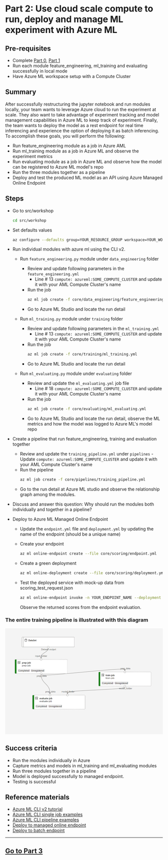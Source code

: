
# Part 2: Use cloud scale compute to run, deploy and manage ML experiment with Azure ML

## Pre-requisites
- Complete [Part 0](part_0.md), [Part 1](part_1.md)
- Run each module feature_engineering, ml_training and evaluating successfully in local mode
- Have Azure ML workspace setup with a Compute Cluster

## Summary 
After successfully restructuring the jupyter notebook and run modules locally, your team wants to leverage Azure cloud to run the experiment at scale.
They also want to take advantage of experiment tracking and model management capabilities in Azure ML to keep track of experiment. 
Finally, the team wants to deploy the model as a rest endpoint for real time inferencing and experience the option of deploying it as batch inferencing.
To accomplish these goals, you will perform the following:
- Run feature_engineering module as a job in Azure AML 
- Run ml_training module as a job in Azure ML and observe the experiment metrics 
- Run evaluating module as a job in Azure ML and observe how the model can be registered to Azure ML model's repo
- Run the three modules together as a pipeline
- Deploy and test the produced ML model as an API using Azure Managed Online Endpoint


## Steps
- Go to src/workshop 
    ```bash 
    cd src/workshop
    ```
- Set defaults values
    ```bash 
    az configure --defaults group=YOUR_RESOURCE_GROUP workspace=YOUR_WORKSPACE

    ```
- Run individual modules with azure ml using the CLI v2. 
    - Run ```feature_engineering.py``` module under ```data_engineering``` folder
        - Review and update following parameters in the ```feature_engineering.yml```
            - Line # 13 ```compute: azureml:SOME_COMPUTE_CLUSTER``` and update it with your AML Compute Cluster's name
        - Run the job
            ```bash 
            az ml job create -f core/data_engineering/feature_engineering.yml 
            ```
        - Go to Azure ML Studio and locate the run detail
    - Run ```ml_training.py``` module under ```training``` folder
        - Review and update following parameters in the ```ml_training.yml```
            - Line # 13 ```compute: azureml:SOME_COMPUTE_CLUSTER``` and update it with your AML Compute Cluster's name
        - Run the job 
            ```bash 
            az ml job create -f core/training/ml_training.yml 
            ```
        - Go to Azure ML Studio and locate the run detail

    - Run ```ml_evaluating.py``` module under ```evaluating``` folder
        - Review and update the ```ml_evaluating.yml``` job file
            - Line # 18 ```compute: azureml:SOME_COMPUTE_CLUSTER``` and update it with your AML Compute Cluster's name
        - Run the job 
            ```bash 
            az ml job create -f core/evaluating/ml_evaluating.yml 
            ```
        - Go to Azure ML Studio and locate the run detail, observe the ML metrics and how the model was logged to Azure ML's model repo

- Create a pipeline that run feature_engineering, training and evaluation together
    - Review and update the ```training_pipeline.yml``` under ```pipelines``` 
            - Update  ```compute: azureml:SOME_COMPUTE_CLUSTER``` and update it with your AML Compute Cluster's name
    - Run the pipeline  
        ```bash 
        az ml job create -f core/pipelines/training_pipeline.yml 
        ```
    - Go to the run detail at Azure ML studio and observe the relationship graph among the modules.
- Discuss and answer this question: Why should run the modules both individually and together in a pipeline? 
- Deploy to Azure ML Managed Online Endpoint
    - Update the ```endpoint.yml``` file and ```deployment.yml``` by updating the name of the endpoint (should be a unique name)
    - Create your endpoint
        ```bash 
        az ml online-endpoint create --file core/scoring/endpoint.yml 
        ```
    - Create a green deployment 
        ```bash 
        az ml online-deployment create --file core/scoring/deployment.yml 
        ```
    - Test the deployed service with mock-up data from scoring_test_request.json
   
        ```bash 
        az ml online-endpoint invoke -n YOUR_ENDPOINT_NAME --deployment green --request-file core/scoring/scoring_test_request.json 
        ``` 
        Observe the returned scores from the endpoint evaluation.

### The entire training pipeline is illustrated with this diagram

![training_pipeline](images/training_pipeline.png)
## Success criteria
- Run the modules individually in Azure 
- Capture metrics and models in ml_training and ml_evaluating modules
- Run three modules together in a pipeline
- Model is deployed successfully to managed endpoint. 
- Testing is successful


## Reference materials
- [Azure ML CLI v2 tutorial](https://docs.microsoft.com/en-us/learn/paths/train-models-azure-machine-learning-cli-v2/)
- [Azure ML CLI single job examples](https://github.com/Azure/azureml-examples/tree/main/cli/jobs/single-step)
- [Azure ML CLI pipeline examples](https://github.com/Azure/azureml-examples/tree/main/cli/jobs/pipelines)
- [Deploy to managed online endpoint](https://docs.microsoft.com/en-us/azure/machine-learning/how-to-deploy-managed-online-endpoints)
- [Deploy to batch endpoint](https://docs.microsoft.com/en-us/azure/machine-learning/how-to-use-batch-endpoint)

---

## [Go to Part 3](part_3.md)
